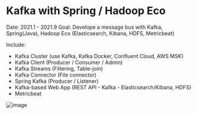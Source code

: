 # Kafka with Spring / Hadoop Eco

Date: 2021.1 - 2021.9
Goal: Develope a message bus with Kafka, Spring(Java), Hadoop Eco (Elasticsearch, Kibana, HDFS, Metricbeat)

Include:
- Kafka Cluster (use Kafka, Kafka Docker, Confluent Cloud, AWS MSK)
- Kafka Client (Producer / Consumer / Admin)
- Kafka Streams (Filtering, Table-join)
- Kafka Connector (File connector)
- Spring Kafka (Producer / Listener)
- Kafka-based Web App (REST API - Kafka - Elasticsearch/Kibana, HDFS)
- Metricbeat

![image](https://github.com/user-attachments/assets/bed740ee-f681-45b9-ad96-35bfc5635b0e)
